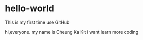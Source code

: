# hello-world
This is my first time use GitHub

hi,everyone. my name is Cheung Ka Kit
i want learn more coding
